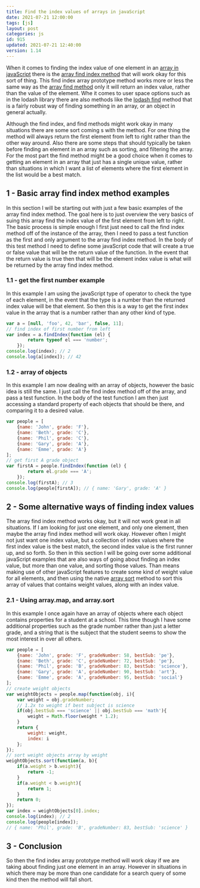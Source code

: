 ```yaml
---
title: Find the index values of arrays in javaScript
date: 2021-07-21 12:00:00
tags: [js]
layout: post
categories: js
id: 915
updated: 2021-07-21 12:40:00
version: 1.14
---
```


When it comes to finding the index value of one element in an [array in javaScript](/2018/12/10/js-array/) there is the [array find index method](https://developer.mozilla.org/en-US/docs/Web/JavaScript/Reference/Global_Objects/Array/findIndex) that will work okay for this sort of thing. This find index array prototype method works more or less the same way as the [array find method](/2021/07/19/js-array-find/) only it will return an index value, rather than the value of the element. Whe it comes to user space options such as in the lodash library there are also methods like the [lodash find](/2017/09/14/lodash-find/) method that is a fairly robust way of finding something in an array, or an object in general actually.

Although the find index, and find methods might work okay in many situations there are some sort coming s with the method. For one thing the method will always return the first element from left to right rather than the other way around. Also there are some steps that should typically be taken before finding an element in an array such as sorting, and filtering the array. For the most part the find method might be a good choice when it comes to getting an element in an array that just has a single unique value, rather than situations in which I want a list of elements where the first element in the list would be a best match.

<!-- more -->


## 1 - Basic array find index method examples

In this section I will be starting out with just a few basic examples of the array find index method. The goal here is to just overview the very basics of suing this array find the index value of the first element from left to right. The basic process is simple enough I first just need to call the find index method off of the instance of the array, then I need to pass a test function as the first and only argument to the array find index method. In the body of this test method I need to define some javaScript code that will create a true or false value that will be the return value of the function. In the event that the return value is true then that will be the element index value is what will be returned by the array find index method.

### 1.1 - get the first number example

In this example I am using the javaScript type of operator to check the type of each element, in the event that the type is a number than the returned index value will be that element. So then this is a way to get the first index value in the array that is a number rather than any other kind of type.

```js
var a = [null, 'foo', 42, 'bar', false, 11];
// find index of first number from left
var index = a.findIndex(function (el) {
        return typeof el === 'number';
    });
console.log(index); // 2
console.log(a[index]); // 42
```

### 1.2 - array of objects

In this example I am now dealing with an array of objects, however the basic idea is still the same. I just call the find index method off of the array, and pass a test function. In the body of the test function I am then just accessing a standard property of each objects that should be there, and comparing it to a desired value.

```js
var people = [
    {name: 'John', grade: 'F'},
    {name: 'Beth', grade: 'C'},
    {name: 'Phil', grade: 'C'},
    {name: 'Gary', grade: 'A'},
    {name: 'Emme', grade: 'A'}
];
// get first A grade object
var firstA = people.findIndex(function (el) {
        return el.grade === 'A';
    });
console.log(firstA); // 3
console.log(people[firstA]); // { name: 'Gary', grade: 'A' }
```

## 2 - Some alternative ways of finding index values

The array find index method works okay, but it will not work great in all situations. If I am looking for just one element, and only one element, then maybe the array find index method will work okay. However often I might not just want one index value, but a collection of index values where the first index value is the best match, the second index value is the first runner up, and so forth. So then in this section I will be going over some additional javaScript examples that are also ways of going about finding an index value, but more than one value, and sorting those values. Than means making use of other javaScript features to create some kind of weight value for all elements, and then using the native [array sort](/2019/12/02/js-array-sort/) method to sort this array of values that contains weight values, along with an index value.

### 2.1 - Using array.map, and array.sort

In this example I once again have an array of objects where each object contains properties for a student at a school. This time though I have some additional properties such as the grade number rather than just a letter grade, and a string that is the subject that the student seems to show the most interest in over all others.

```js
var people = [
    {name: 'John', grade: 'F', gradeNumber: 58, bestSub: 'pe'},
    {name: 'Beth', grade: 'C', gradeNumber: 72, bestSub: 'pe'},
    {name: 'Phil', grade: 'B', gradeNumber: 83, bestSub: 'science'},
    {name: 'Gary', grade: 'A', gradeNumber: 90, bestSub: 'art'},
    {name: 'Emme', grade: 'A', gradeNumber: 95, bestSub: 'social'}
];
// create weight objects
var weightObjects = people.map(function(obj, i){
    var weight = obj.gradeNumber;
    // 1.2x to weight if best subject is science
    if(obj.bestSub === 'science' || obj.bestSub === 'math'){
        weight = Math.floor(weight * 1.2);
    }
    return {
        weight: weight,
        index: i
    };
});
// sort weight objects array by weight
weightObjects.sort(function(a, b){
    if(a.weight > b.weight){
        return -1;
    }
    if(a.weight < b.weight){
        return 1;
    }
    return 0;
});
var index = weightObjects[0].index;
console.log(index); // 2
console.log(people[index]);
// { name: 'Phil', grade: 'B', gradeNumber: 83, bestSub: 'science' }
```

## 3 - Conclusion

So then the find index array prototype method will work okay if we are taking about finding just one element in an array. However in situations in which there may be more than one candidate for a search query of some kind then the method will fall short.
